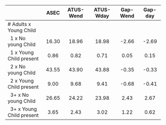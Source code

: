 
|                      |         ASEC |    ATUS-Wend |    ATUS-Wday |     Gap-Wend |      Gap-day |
| -------------------- | :----------: | :----------: | :----------: | :----------: | :----------: |
| # Adults x Young Child |              |              |              |              |              |
| &nbsp;&nbsp;1 x No young Child |        16.30 |        18.96 |        18.98 |        -2.66 |        -2.69 |
| &nbsp;&nbsp;1 x Young Child present |         0.86 |         0.82 |         0.71 |         0.05 |         0.15 |
| &nbsp;&nbsp;2 x No young Child |        43.55 |        43.90 |        43.88 |        -0.35 |        -0.33 |
| &nbsp;&nbsp;2 x Young Child present |         9.00 |         9.68 |         9.41 |        -0.68 |        -0.41 |
| &nbsp;&nbsp;3+ x No young Child |        26.65 |        24.22 |        23.98 |         2.43 |         2.67 |
| &nbsp;&nbsp;3+ x Young Child present |         3.65 |         2.43 |         3.02 |         1.22 |         0.62 |

